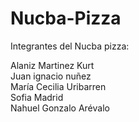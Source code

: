 # Nucba-Pizza

Integrantes del Nucba pizza:

Alaniz Martinez Kurt </br>
Juan ignacio nuñez </br>
María Cecilia Uribarren </br>
Sofia Madrid </br>
Nahuel Gonzalo Arévalo </br>
